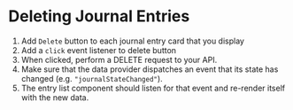 # Deleting Journal Entries

1. Add `Delete` button to each journal entry card that you display
1. Add a `click` event listener to delete button
1. When clicked, perform a DELETE request to your API.
1. Make sure that the data provider dispatches an event that its state has changed (e.g. `"journalStateChanged"`).
1. The entry list component should listen for that event and re-render itself with the new data.